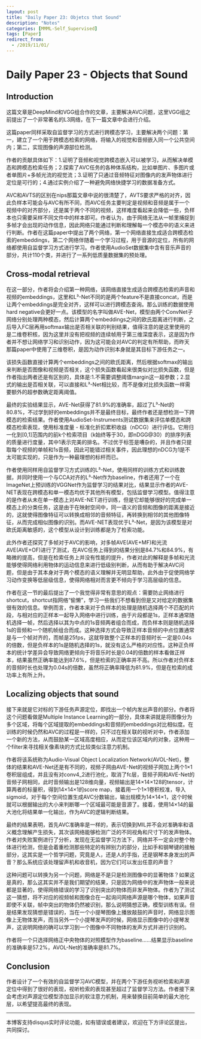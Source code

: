 ```yaml
---
layout: post
title: "Daily Paper 23: Objetcs that Sound"
description: "Notes"
categories: [MMML-Self_Supervised]
tags: [Paper]
redirect_from:
  - /2019/11/01/
---
```


# Daily Paper 23 - Objects that Sound  

## Introduction  

这篇文章是DeepMind和VGG组合作的文章，主要解决AVC问题，这里VGG组之前提出了一个非常著名的L3网络，在下一篇文章中会进行介绍。  

这篇paper同样采取自监督学习的方式进行跨模态学习，主要解决两个问题：第一，建立了一个用于跨模态检索的网络，将输入的视觉和音频嵌入同一个公共空间内；第二，实现图像的声源部位检测。  

作者的贡献具体如下：1.证明了音频和视觉跨模态嵌入可以被学习，从而解决单模态和跨模态检索任务；2.探索了AVC任务的各种体系结构，比如单图片、多图片或者单图片+多帧光流的视觉流；3.证明了只通过音频特征对图像内的发声物体进行定位是可行的；4.通过实例介绍了一种避免网络快捷学习的数据准备方式。  

AVC和AVTS的区别在nips那篇文章中说的很清楚了，AVTS要求严格的对齐，因此负样本可能会与AVC有所不同，而AVC任务主要判定是视频和音频是属于一个视频中的对齐部分，还是属于两个不同的视频，这样难度看起来会降低一些，负样本也只需要采样不同文件中的样本即可。作者认为，由于网络无法从一帧里捕捉到多帧才会出现的动作信息，因此网络只能通过判断和理解每一个模态中的语义来进行判断。作者在这篇paper中提出了两个网络，第一个网络直接生成适合跨模态检索的embeddings，第二个网络伴随着一个学习过程，用于音源的定位，所有的网络都使用自监督学习方式进行学习。作者使用AudioSet数据集中含有音乐声音的部分，共计110个类，并进行了一系列低质量数据集的预处理。  

## Cross-modal retrieval  

在这一部分，作者将会介绍第一种网络，该网络直接生成适合跨模态检索的声音和视频的embeddings，这里和L³-Net不同的是两个feature不是直接concat，而是让两个embeddings是完全对齐，这样可以进行跨模态查询。那么训练的数据使用hard negative会更好一点。该模型的名字叫做AVE-Net，模型由两个ConvNet子网络分别处理两种模态，然后计算两个embeddings之间的欧氏距离进行判断，之后导入FC层再用softmax输出是否相关联的判别结果，值得注意的是这里使用的是二维卷积核，因为这里并没有把视频的连续帧用于第三维深度表示，这是因为作者并不想让网络学习和识别动作，因为这可能会对AVC的判定有所帮助，而昨天那篇paper中使用了三维卷积，是因为动作识别本身就是其目标下游任务之一。  

该损失函数直接计算两个embeddings之间的欧氏距离，然后根据softmax的输出来判断是否图像和视频是否相关，这个损失函数看起来很类似对比损失函数，但是作者指出两者还是有区别的，具体是:1.不需要调整阈值margin这一超参数；2.显式的输出是否相关联，可以直接和L³-Net相比较，而不是像对比损失函数一样需要额外的超参数确定距离阈值。  

最终的实验结果显示，AVE-Net获得了81.9%的准确率，超过了L³-Net的80.8%，不过学到好的embeddings并不是最终目标，最终作者还是想检测一下跨模态的检索结果。作者使用AudioSet-Instruments测试数据集来评估单模态和跨模态检索表现，使用标准度量 - 标准化折扣累积收益（nDCG）进行评估。它用归一化到\[0,1]范围内的前k个检索项目（k始终等于30，即nDGG@30）的排序列表的质量进行度量，其中1表示完美的排名。不过优于标签是嘈杂的，并且作者只提取每个视频的单帧和1s音频，因此可能错过相关事件，因此理想的nDCG为1是不太可能实现的，只是作为一种最理想的标杆而已。  

作者使用同样用自监督学习方式训练的L³-Net，使用同样的训练方式和训练数据，并同时使用一个与CCA对齐的L³-Net作为baseline，作者还用了一个在ImageNet上预训练的VGGNet作为监督学习的结果对比，结果显示作者的AVE-NET表现在跨模态和单一模态均优于其他所有模型，包括监督学习模型。值得注意的是作者从未在单一模态上对AVE-NET进行训练，但是它却能够很好的完成单一模态上的分类任务，这是由于在映射空间中，同一语义的音频和图像的距离是接近的，这就使得图像特征可以转换成相邻的音频特征，再转换到相邻的其他图像特征，从而完成相似图像的识别。而AVE-NET表现优于L³-Net，是因为该模型是对欧氏距离敏感的，这个模型从设计到训练都是为了检索功能。  

此外作者还探究了多帧对于AVC的影响，对多帧AVE(AVE+MF)和光流AVE(AVE+OF)进行了测试，在AVC任务上得到的结果分别是84.7%和84.9%，有略微的提高，但是在检索任务上并没有性能的提升，作者对此的解释是多帧和光流能够使得网络利用物体的运动信息来进行低级别判断，从而有助于解决AVC问题，但是由于其本身对于两个模态的语义理解并无明显帮助，此外由于促使网络学习动作变换等低层级信息，使得网络相对而言更不倾向于学习高层级的信息。  

作者在这一节的最后提出了一个我觉得非常有意思的观点：需要防止网络进行shortcut，shortcut指网络“偷懒”，学习一些我们不想看到但是又对给定的数据集很有效的信息。举例而言，作者本来对于负样本的处理是随机选择两个不匹配的片段，与相对应的正样本一起导入网络中进行训练，由于片段都是1s，正样本通常随机选择一帧，然后选择以其为中点的1s音频两者组合而成，而负样本则是随机选择1s的音频和一个随机帧组合而成。这种选择方式会导致正样本音频的中点位置通常是与一个帧对齐的，而帧是25fps，这就导致整个正样本的音频时长一定是0.04s的倍数，但是负样本的1s是随机选择的1s，就没有这么严格的对应性。这种正负样本的统计学差异会导致网络更倾向于将音乐时长是0.04的倍数的样本看做正样本，结果虽然正确率能达到87.6%，但是检索的正确率并不高。所以作者对负样本的音频时长也处理为0.04s的倍数，虽然将正确率降低为81.9%，但是在检索的成功率上有所上升。  

## Localizing objects that sound  

接下来就是它对标的下游任务声源定位，即找出一个帧内发出声音的部分。作者将这个问题看做是Multiple Instance Learning的一部分，具体来讲就是将图像分为多个区域，将每个区域提取的embeddings和音频的embeddings对比相似度。在训练的时候仍然和AVC的过程是一样的，只不过在相关联的视听对中，作者添加一个新的方法，从而鼓励某一区域高度相应，从而定位该区域内的对象，这种用一个filter来寻找相关像素块的方式比较类似注意力机制。  

作者将该系统称为Audio-Visual Object Localization Network(AVOL-Net)，整体的结果和AVE-Net还是有不同的，视频子网由AVE-Net的视频子网加上两个1×1卷积层组成，并且没有对conv4_2进行池化，取消了fc层，音频子网和AVE-Net的音频子网相同，此时音频输出是128维向量，视频输出是14×14×128的tensor，计算两者的标量积，得到14×14×1的score map，接着用一个1×1卷积校准，导入sigmoid，对于每个空间位置生成AVC分数输出，输出规模为14×14×1，这个时候就可以根据输出的大小来判断哪一个区域最可能是音源了。接着，使用14×14的最大池化将结果单一化输出，作为AVC的逻辑判断结果。  

最终的结果表明，首先AVC准确率是一样的，表示切换到MIL并不会对准确率和语义概念理解产生损失，其次该网络能够检测广泛的不同视角和尺寸下的发声物体。作者对失败案例进行了分析，发现在无监督学习方法下，网络并不一定会对整个物体进行检测，但是会着重检测那些特定的有辨别力的部分，比如手和钢琴键的接触部分，这其实是一个哲学问题，究竟是人，还是人的手指，还是钢琴本身发出的声音？那么系统应该处理留声机和收音机，因为它们可以发出任意的声音？  

这种问题可以转换为另一个问题，网络是不是只是检测图像中的显著物体？如果这是真的，那么这其实并不是我们期望的结果，只是因为网络中的发声物体一般来说都是显著的，使得网络错误的学习了识别突出的物体而非发声物体。作者为了测试这一猜想，将不对应的视频帧和图像合在一起询问网络声源是哪个物体，如果声音即使不关联，帧中突出的物体仍然被识别，那么说明猜想正确，模型训练有误。但是结果发现猜想是错误的，当在一个小提琴图像上播放敲鼓的声音时，网络显示图像上无物体发声，而当另外一个小提琴发声的时候，网络显示图像中的小提琴发声，这说明网络的确可以学习到一个图像中不同物体的发声方式并进行识别的。  

作者将一个只选择网络正中央物体的对照模型作为baseline……结果显示baseline的准确率是57.2%，AVOL-Net的准确率是81.7%。  

## Conclusion  

作者设计了一个有效的自监督学习AVC模型，并在两个下游任务视听检索和声源定位中得到了很好的表现，视听检索的表现甚至超过了监督学习方法。作者接下来会考虑对声源定位模型添加显示的软注意力机制，用来替换目前简单的最大池化层，以希望提高最终的表现。  

---
本博客支持disqus实时评论功能，如有错误或者建议，欢迎在下方评论区提出，共同探讨。  
